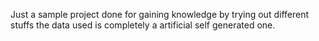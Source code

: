 Just a sample project done for gaining knowledge by trying out different stuffs the data used is completely a artificial self generated one.
